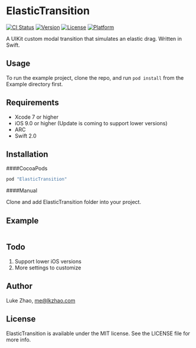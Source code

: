 # ElasticTransition

[![CI Status](http://img.shields.io/travis/Luke/ElasticTransition.svg?style=flat)](https://travis-ci.org/Luke/ElasticTransition)
[![Version](https://img.shields.io/cocoapods/v/ElasticTransition.svg?style=flat)](http://cocoapods.org/pods/ElasticTransition)
[![License](https://img.shields.io/cocoapods/l/ElasticTransition.svg?style=flat)](http://cocoapods.org/pods/ElasticTransition)
[![Platform](https://img.shields.io/cocoapods/p/ElasticTransition.svg?style=flat)](http://cocoapods.org/pods/ElasticTransition)

A UIKit custom modal transition that simulates an elastic drag. Written in Swift.


## Usage

To run the example project, clone the repo, and run `pod install` from the Example directory first.

## Requirements

* Xcode 7 or higher
* iOS 9.0 or higher (Update is coming to support lower versions)
* ARC
* Swift 2.0

## Installation

####CocoaPods

```ruby
pod "ElasticTransition"
```

####Manual

Clone and add ElasticTransition folder into your project.

## Example

```

```

## Todo

1. Support lower iOS versions
2. More settings to customize

## Author

Luke Zhao, me@lkzhao.com

## License

ElasticTransition is available under the MIT license. See the LICENSE file for more info.
